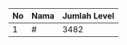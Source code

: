 | No | Nama            | Jumlah Level |
|----|-----------------|--------------|
| 1  | #    |    3482        |
